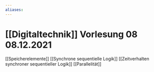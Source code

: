 ```yaml
---
aliases: 
---
```

# [[Digitaltechnik]] Vorlesung 08 08.12.2021
[[Speicherelemente]]
[[Synchrone sequentielle Logik]]
[[Zeitverhalten synchroner sequentieller Logik]]
[[Parallelität]]